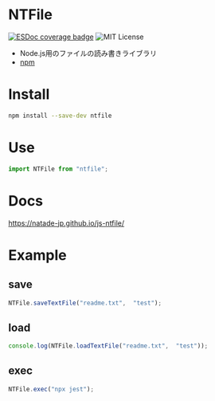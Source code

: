 # NTFile
[![ESDoc coverage badge](https://natade-jp.github.io/js-ntfile/badge.svg)](https://natade-jp.github.io/js-ntfile/)
![MIT License](https://img.shields.io/badge/license-MIT-blue.svg?style=flat)

- Node.js用のファイルの読み書きライブラリ
- [npm](https://www.npmjs.com/package/ntfile)

# Install

```sh
npm install --save-dev ntfile
```

# Use

```javascript
import NTFile from "ntfile";
```

# Docs

https://natade-jp.github.io/js-ntfile/

# Example

## save

```javascript
NTFile.saveTextFile("readme.txt",  "test");
```

## load

```javascript
console.log(NTFile.loadTextFile("readme.txt",  "test"));
```

## exec

```javascript
NTFile.exec("npx jest");
```
